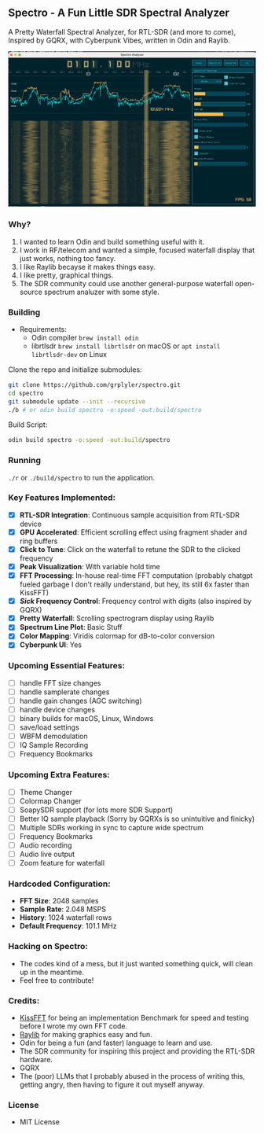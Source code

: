 ## Spectro - A Fun Little SDR Spectral Analyzer

A Pretty Waterfall Spectral Analyzer, for RTL-SDR (and more to come), Inspired by GQRX, with Cyberpunk Vibes, written in Odin and Raylib.

![alt text](images/v2ui.png)

### Why?
1. I wanted to learn Odin and build something useful with it.
2. I work in RF/telecom and wanted a simple, focused waterfall display that just works, nothing too fancy.
3. I like Raylib becayse it makes things easy.
4. I like pretty, graphical things.
5. The SDR community could use another general-purpose waterfall open-source spectrum analuzer with some style.

### Building
- Requirements:
  - Odin compiler `brew install odin`
  - librtlsdr `brew install librtlsdr` on macOS or `apt install librtlsdr-dev` on Linux
 
Clone the repo and initialize submodules:
```bash
git clone https://github.com/grplyler/spectro.git
cd spectro
git submodule update --init --recursive
./b # or odin build spectro -o:speed -out:build/spectro
```

Build Script:
```bash
odin build spectro -o:speed -out:build/spectro
```

### Running
`./r` or `./build/spectro` to run the application.

### Key Features Implemented:
- [x] **RTL-SDR Integration**: Continuous sample acquisition from RTL-SDR device
- [x] **GPU Accelerated**: Efficient scrolling effect using fragment shader and ring buffers
- [x] **Click to Tune**: Click on the waterfall to retune the SDR to the clicked frequency 
- [x] **Peak Visualization**: With variable hold time
- [x] **FFT Processing**: In-house real-time FFT computation (probably chatgpt fueled garbage I don't really understand, but hey, its still 6x faster than KissFFT)
- [x] ***Sick* Frequency Control**: Frequency control with digits (also inspired by GQRX)
- [x] **Pretty Waterfall**: Scrolling spectrogram display using Raylib
- [x] **Spectrum Line Plot**: Basic Stuff
- [x] **Color Mapping**: Viridis colormap for dB-to-color conversion
- [x] **Cyberpunk UI**: Yes

### Upcoming Essential Features:
- [ ] handle FFT size changes
- [ ] handle samplerate changes
- [ ] handle gain changes (AGC switching)
- [ ] handle device changes
- [ ] binary builds for macOS, Linux, Windows
- [ ] save/load settings
- [ ] WBFM demodulation
- [ ] IQ Sample Recording
- [ ] Frequency Bookmarks

### Upcoming Extra Features:
- [ ] Theme Changer
- [ ] Colormap Changer
- [ ] SoapySDR support (for lots more SDR Support)
- [ ] Better IQ sample playback (Sorry by GQRXs is so unintuitive and finicky)
- [ ] Multiple SDRs working in sync to capture wide spectrum
- [ ] Frequency Bookmarks
- [ ] Audio recording
- [ ] Audio live output
- [ ] Zoom feature for waterfall

### Hardcoded Configuration:
- **FFT Size**: 2048 samples
- **Sample Rate**: 2.048 MSPS  
- **History**: 1024 waterfall rows
- **Default Frequency**: 101.1 MHz

### Hacking on Spectro:
- The codes kind of a mess, but it just wanted something quick, will clean up in the meantime. 
- Feel free to contribute!

### Credits:
- [KissFFT](https://github.com/mborgerding/kissfft) for being an implementation Benchmark for speed and testing before I wrote my own FFT code.
- [Raylib](https://github.com/raysan5/raylib) for making graphics easy and fun.
- Odin for being a fun (and faster) language to learn and use.
- The SDR community for inspiring this project and providing the RTL-SDR hardware.
- GQRX
- The (poor) LLMs that I probably abused in the process of writing this, getting angry, then having to figure it out myself anyway.

### License
- MIT License